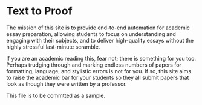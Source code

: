 # Text to Proof
The mission of this site is to provide end-to-end automation for academic essay preparation, allowing students to focus on understanding and engaging with their subjects, and to deliver high-quality essays without the highly stressful last-minute scramble.

If you are an academic reading this, fear not; there is something for you too. Perhaps trudging through and marking endless numbers of papers for formatting, language, and stylistic errors is not for you. If so, this site aims to raise the academic bar for your students so they all submit papers that look as though they were written by a professor.

This file is to be commtted as a sample.
